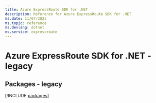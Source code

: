 ```yaml
---
title: Azure ExpressRoute SDK for .NET
description: Reference for Azure ExpressRoute SDK for .NET
ms.date: 11/07/2023
ms.topic: reference
ms.devlang: dotnet
ms.service: expressroute
---
```

# Azure ExpressRoute SDK for .NET - legacy
## Packages - legacy
[!INCLUDE [packages](expressroute-index.md)]